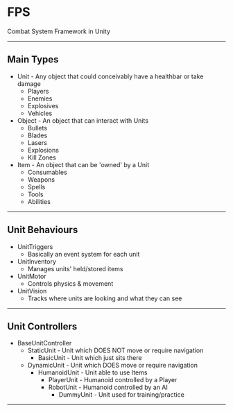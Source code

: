 # FPS

Combat System Framework in Unity	

---------------------------------
Main Types
---------------------------------

- Unit - Any object that could conceivably have a healthbar or take damage
	- Players
	- Enemies
	- Explosives
	- Vehicles
- Object - An object that can interact with Units
	- Bullets
	- Blades
	- Lasers
	- Explosions
	- Kill Zones 
- Item - An object that can be 'owned' by a Unit
	- Consumables
	- Weapons
	- Spells
	- Tools
	- Abilities
	
---------------------------------
Unit Behaviours
---------------------------------

- UnitTriggers
	- Basically an event system for each unit
- UnitInventory
	- Manages units' held/stored items 
- UnitMotor
	- Controls physics & movement
- UnitVision
	- Tracks where units are looking and what they can see

---------------------------------
Unit Controllers
---------------------------------

- BaseUnitController
	- StaticUnit - Unit which DOES NOT move or require navigation 
		- BasicUnit - Unit which just sits there
	- DynamicUnit - Unit which DOES move or require navigation 
		- HumanoidUnit - Unit able to use Items
			- PlayerUnit - Humanoid controlled by a Player
			- RobotUnit - Humanoid controlled by an AI
				- DummyUnit - Unit used for training/practice

---------------------------------
